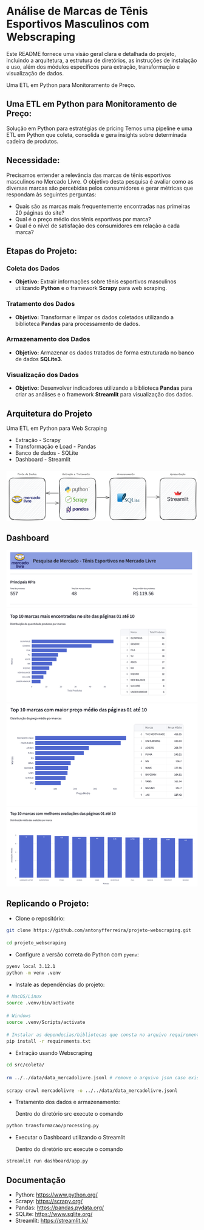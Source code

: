 # Análise de Marcas de Tênis Esportivos Masculinos com Webscraping

Este README fornece uma visão geral clara e detalhada do projeto, incluindo a arquitetura, a estrutura de diretórios, as instruções de instalação e uso, além dos módulos específicos para extração, transformação e visualização de dados.

Uma ETL em Python para Monitoramento de Preço.

## **Uma ETL em Python para Monitoramento de Preço**:

Solução em Python para estratégias de pricing Temos uma pipeline e uma ETL em Python que coleta, consolida e gera insights sobre determinada cadeira de produtos.

## **Necessidade**: 

Precisamos entender a relevância das marcas de tênis esportivos masculinos no Mercado Livre. O objetivo desta pesquisa é avaliar como as diversas marcas são percebidas pelos consumidores e gerar métricas que respondam às seguintes perguntas:

- Quais são as marcas mais frequentemente encontradas nas primeiras 20 páginas do site?
- Qual é o preço médio dos tênis esportivos por marca?
- Qual é o nível de satisfação dos consumidores em relação a cada marca?

## Etapas do Projeto:

### Coleta dos Dados
- **Objetivo:** Extrair informações sobre tênis esportivos masculinos utilizando **Python** e o framework **Scrapy** para web scraping.

### Tratamento dos Dados
- **Objetivo:** Transformar e limpar os dados coletados utilizando a biblioteca **Pandas** para processamento de dados.

### Armazenamento dos Dados
- **Objetivo:** Armazenar os dados tratados de forma estruturada no banco de dados **SQLite3**.

### Visualização dos Dados
- **Objetivo:** Desenvolver indicadores utilizando a biblioteca **Pandas** para criar as análises e o framework **Streamlit** para visualização dos dados.

## Arquitetura do Projeto

Uma ETL em Python para Web Scraping

- Extração - Scrapy
- Transformação e Load - Pandas
- Banco de dados - SQLite
- Dashboard - Streamlit

###

![arquitetura](/pics/arquitetura.png)

## Dashboard

![dashboard](pics/app_streamlit_001.png)
![dashboard](pics/app_streamlit_002.png)
![dashboard](pics/app_streamlit_003.png)
![dashboard](pics/app_streamlit_004.png)

## Replicando o Projeto:

- Clone o repositório:

```bash
git clone https://github.com/antonyfferreira/projeto-webscraping.git

cd projeto_webscraping
```
- Configure a versão correta do Python com `pyenv`:
```bash
pyenv local 3.12.1
python -m venv .venv
```
- Instale as dependências do projeto:
```bash
# MacOS/Linux
source .venv/bin/activate 

# Windows
source .venv/Scripts/activate 

# Instalar as dependecias/bibliotecas que consta no arquivo requirements.txt
pip install -r requirements.txt
```
- Extração usando Webscraping
```bash
cd src/coleta/ 

rm ../../data/data_mercadolivre.jsonl # remove o arquivo json caso exista

scrapy crawl mercadolivre -o ../../data/data_mercadolivre.jsonl
```

- Tratamento dos dados e armazenamento:

    Dentro do diretório src execute o comando
```bash
python transformacao/processing.py
```
- Executar o Dashboard utilizando o Streamlit

    Dentro do diretório src execute o comando
```bash
streamlit run dashboard/app.py
````

## Documentação

- Python: https://www.python.org/
- Scrapy: https://scrapy.org/
- Pandas: https://pandas.pydata.org/
- SQLite: https://www.sqlite.org/
- Streamlit: https://streamlit.io/